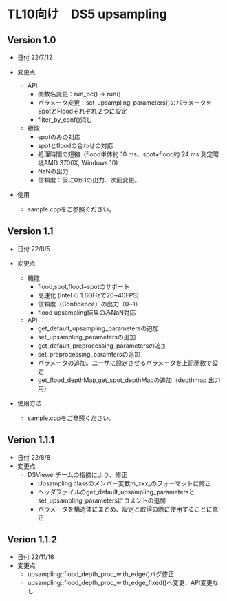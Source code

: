 # TL10向け　DS5 upsampling
## Version 1.0
* 日付 22/7/12
* 変更点
  * API 
    * 関数名変更：run_pc() -> run()
    * パラメータ変更：set_upsampling_parameters()のパラメータをSpotとFloodそれぞれ２つに設定
    * filter_by_conf()消し
  * 機能
    * spotのみの対応
    * spotとfloodの合わせの対応
    * 処理時間の短縮（flood単体約 10 ms、spot+flood約 24 ms 測定環境AMD 3700X, Windows 10)
    * NaNの出力
    * 信頼度：仮に0か1の出力、次回変更。

* 使用
  * sample.cppをご参照ください。
## Version 1.1
* 日付 22/8/5
* 変更点
  * 機能
    * flood,spot,flood+spotのサポート
    * 高速化 (Intel i5 1.6GHzで20~40FPS)
    * 信頼度（Confidence）の出力（0~1）
    * flood upsampling結果のみNaN対応
  * API 
    * get_default_upsampling_parametersの追加
    * set_upsampling_parametersの追加
    * get_default_preprocessing_parametersの追加
    * set_preprocessing_paramtersの追加
    * パラメータの追加。ユーザに設定させるパラメータを上記関数で設定
    * get_flood_depthMap,get_spot_depthMapの追加（depthmap 出力用）

* 使用方法
  * sample.cppをご参照ください。

## Verion 1.1.1
* 日付 22/8/8
* 変更点
  * DSViewerチームの指摘により、修正
    * Upsampling classのメンバー変数m_xxx_のフォーマットに修正
    * ヘッダファイルのget_default_upsampling_parametersとset_upsampling_parametersにコメントの追加
    * パラメータを構造体にまとめ、設定と取得の際に使用することに修正
 ## Verion 1.1.2
* 日付 22/11/16
* 変更点
  * upsampling::flood_depth_proc_with_edge()バグ修正
  * upsampling::flood_depth_proc_with_edge_fixed()へ変更、API変更なし